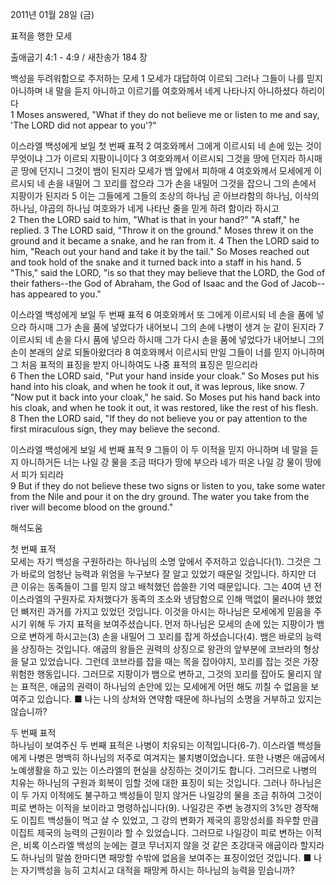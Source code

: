 2011년 01월 28일 (금)

표적을 행한 모세



출애굽기 4:1 - 4:9 / 새찬송가 184 장


백성을 두려워함으로 주저하는 모세
1 모세가 대답하여 이르되 그러나 그들이 나를 믿지 아니하며 내 말을 듣지 아니하고 이르기를 여호와께서 네게 나타나지 아니하셨다 하리이다  
1 Moses answered, "What if they do not believe me or listen to me and say, 'The LORD did not appear to you'?" 

이스라엘 백성에게 보일 첫 번째 표적
2 여호와께서 그에게 이르시되 네 손에 있는 것이 무엇이냐 그가 이르되 지팡이니이다 3 여호와께서 이르시되 그것을 땅에 던지라 하시매 곧 땅에 던지니 그것이 뱀이 된지라 모세가 뱀 앞에서 피하매 4 여호와께서 모세에게 이르시되 네 손을 내밀어 그 꼬리를 잡으라 그가 손을 내밀어 그것을 잡으니 그의 손에서 지팡이가 된지라 5 이는 그들에게 그들의 조상의 하나님 곧 아브라함의 하나님, 이삭의 하나님, 야곱의 하나님 여호와가 네게 나타난 줄을 믿게 하려 함이라 하시고  
2 Then the LORD said to him, "What is that in your hand?" "A staff," he replied. 3 The LORD said, "Throw it on the ground." Moses threw it on the ground and it became a snake, and he ran from it. 4 Then the LORD said to him, "Reach out your hand and take it by the tail." So Moses reached out and took hold of the snake and it turned back into a staff in his hand. 5 "This," said the LORD, "is so that they may believe that the LORD, the God of their fathers--the God of Abraham, the God of Isaac and the God of Jacob--has appeared to you." 

이스라엘 백성에게 보일 두 번째 표적
6 여호와께서 또 그에게 이르시되 네 손을 품에 넣으라 하시매 그가 손을 품에 넣었다가 내어보니 그의 손에 나병이 생겨 눈 같이 된지라 7 이르시되 네 손을 다시 품에 넣으라 하시매 그가 다시 손을 품에 넣었다가 내어보니 그의 손이 본래의 살로 되돌아왔더라 8 여호와께서 이르시되 만일 그들이 너를 믿지 아니하며 그 처음 표적의 표징을 받지 아니하여도 나중 표적의 표징은 믿으리라  
6 Then the LORD said, "Put your hand inside your cloak." So Moses put his hand into his cloak, and when he took it out, it was leprous, like snow. 7 "Now put it back into your cloak," he said. So Moses put his hand back into his cloak, and when he took it out, it was restored, like the rest of his flesh. 8 Then the LORD said, "If they do not believe you or pay attention to the first miraculous sign, they may believe the second. 

이스라엘 백성에게 보일 세 번째 표적
9 그들이 이 두 이적을 믿지 아니하며 네 말을 듣지 아니하거든 너는 나일 강 물을 조금 떠다가 땅에 부으라 네가 떠온 나일 강 물이 땅에서 피가 되리라  
9 But if they do not believe these two signs or listen to you, take some water from the Nile and pour it on the dry ground. The water you take from the river will become blood on the ground."

해석도움





첫 번째 표적  
모세는 자기 백성을 구원하라는 하나님의 소명 앞에서 주저하고 있습니다(1). 그것은 그가 바로의 엄청난 능력과 위엄을 누구보다 잘 알고 있었기 때문일 것입니다. 하지만 더 큰 이유는 동족들이 그를 믿지 않고 배척했던 씁쓸한 기억 때문입니다. 그는 40여 년 전 이스라엘의 구원자로 자처했다가 동족의 조소와 냉담함으로 인해 맥없이 물러나야 했었던 뼈저린 과거를 가지고 있었던 것입니다. 이것을 아시는 하나님은 모세에게 믿음을 주시기 위해 두 가지 표적을 보여주셨습니다. 먼저 하나님은 모세의 손에 있는 지팡이가 뱀으로 변하게 하시고는(3) 손을 내밀어 그 꼬리를 잡게 하셨습니다(4). 뱀은 바로의 능력을 상징하는 것입니다. 애굽의 왕들은 권력의 상징으로 왕관의 앞부분에 코브라의 형상을 달고 있었습니다. 그런데 코브라를 잡을 때는 목을 잡아야지, 꼬리를 잡는 것은 가장 위험한 행동입니다. 그러므로 지팡이가 뱀으로 변하고, 그것의 꼬리를 잡아도 물리지 않는 표적은, 애굽의 권력이 하나님의 손안에 있는 모세에게 어떤 해도 끼칠 수 없음을 보여주고 있습니다.
■ 나는 나의 상처와 연약함 때문에 하나님의 소명을 거부하고 있지는 않습니까?

두 번째 표적  
하나님이 보여주신 두 번째 표적은 나병이 치유되는 이적입니다(6-7). 이스라엘 백성들에게 나병은 명백히 하나님의 저주로 여겨지는 불치병이었습니다. 또한 나병은 애굽에서 노예생활을 하고 있는 이스라엘의 현실을 상징하는 것이기도 합니다. 그러므로 나병의 치유는 하나님의 구원과 회복이 임할 것에 대한 표징이 되는 것입니다. 그러나 하나님은 이 두 가지 이적에도 불구하고 백성들이 믿지 않거든 나일강의 물을 조금 취하여 그것이 피로 변하는 이적을 보이라고 명령하십니다(9). 나일강은 주변 농경지의 3%만 경작해도 이집트 백성들이 먹고 살 수 있었고, 그 강의 변화가 제국의 흥망성쇠를 좌우할 만큼 이집트 제국의 능력의 근원이라 할 수 있었습니다. 그러므로 나일강이 피로 변하는 이적은, 비록 이스라엘 백성의 눈에는 결코 무너지지 않을 것 같은 초강대국 애굽이라 할지라도 하나님의 말씀 한마디면 패망할 수밖에 없음을 보여주는 표징이었던 것입니다.
■ 나는 자기백성을 능히 고치시고 대적을 패망케 하시는 하나님의 능력을 믿습니까?